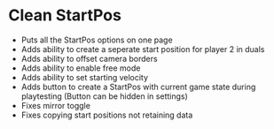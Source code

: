 # Clean StartPos

- Puts all the StartPos options on one page
- Adds ability to create a seperate start position for player 2 in duals
- Adds ability to offset camera borders
- Adds ability to enable free mode
- Adds ability to set starting velocity
- Adds button to create a StartPos with current game state during playtesting (Button can be hidden in settings)
- Fixes mirror toggle
- Fixes copying start positions not retaining data
